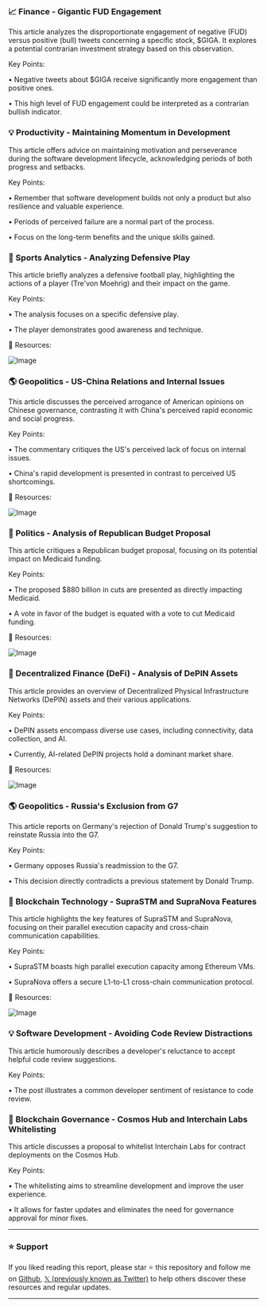 ### 📈 Finance - Gigantic FUD Engagement

This article analyzes the disproportionate engagement of negative (FUD) versus positive (bull) tweets concerning a specific stock, $GIGA.  It explores a potential contrarian investment strategy based on this observation.

Key Points:

• Negative tweets about $GIGA receive significantly more engagement than positive ones.

• This high level of FUD engagement could be interpreted as a contrarian bullish indicator.


### 💡 Productivity - Maintaining Momentum in Development

This article offers advice on maintaining motivation and perseverance during the software development lifecycle, acknowledging periods of both progress and setbacks.

Key Points:

• Remember that software development builds not only a product but also resilience and valuable experience.

•  Periods of perceived failure are a normal part of the process.


•  Focus on the long-term benefits and the unique skills gained.



### 🤖 Sports Analytics -  Analyzing Defensive Play

This article briefly analyzes a defensive football play, highlighting the actions of a player (Tre'von Moehrig) and their impact on the game.

Key Points:

•  The analysis focuses on a specific defensive play.

• The player demonstrates good awareness and technique.

🔗 Resources:

![Image](https://pbs.twimg.com/ext_tw_video_thumb/1866240434525102080/pu/img/pnZ-oG9VOM6iBHBv.jpg)


### 🌎 Geopolitics - US-China Relations and Internal Issues

This article discusses the perceived arrogance of American opinions on Chinese governance, contrasting it with China's perceived rapid economic and social progress.

Key Points:

•  The commentary critiques the US's perceived lack of focus on internal issues.

•  China's rapid development is presented in contrast to perceived US shortcomings.


🔗 Resources:

![Image](https://pbs.twimg.com/media/Gkn2y9vbkAYNiH2?format=jpg&name=small)


### 🤖 Politics - Analysis of Republican Budget Proposal

This article critiques a Republican budget proposal, focusing on its potential impact on Medicaid funding.

Key Points:

• The proposed $880 billion in cuts are presented as directly impacting Medicaid.

•  A vote in favor of the budget is equated with a vote to cut Medicaid funding.

🔗 Resources:

![Image](https://pbs.twimg.com/amplify_video_thumb/1894478636477976576/img/hpnImWo7mTyy1kAo.jpg)



### 🤖 Decentralized Finance (DeFi) - Analysis of DePIN Assets

This article provides an overview of Decentralized Physical Infrastructure Networks (DePIN) assets and their various applications.

Key Points:

• DePIN assets encompass diverse use cases, including connectivity, data collection, and AI.

• Currently, AI-related DePIN projects hold a dominant market share.

🔗 Resources:

![Image](https://pbs.twimg.com/media/Gkp-b9DXMAASLsD?format=jpg&name=small)


### 🌎 Geopolitics -  Russia's Exclusion from G7

This article reports on Germany's rejection of Donald Trump's suggestion to reinstate Russia into the G7.

Key Points:

• Germany opposes Russia's readmission to the G7.

•  This decision directly contradicts a previous statement by Donald Trump.


### 🤖 Blockchain Technology - SupraSTM and SupraNova Features

This article highlights the key features of SupraSTM and SupraNova, focusing on their parallel execution capacity and cross-chain communication capabilities.

Key Points:

• SupraSTM boasts high parallel execution capacity among Ethereum VMs.

• SupraNova offers a secure L1-to-L1 cross-chain communication protocol.

🔗 Resources:

![Image](https://pbs.twimg.com/ext_tw_video_thumb/1894592752723054592/pu/img/yA4g0lb1NG1ZzOtK.jpg)


### 💡 Software Development - Avoiding Code Review Distractions

This article humorously describes a developer's reluctance to accept helpful code review suggestions.

Key Points:

•  The post illustrates a common developer sentiment of resistance to code review.


### 🤖 Blockchain Governance - Cosmos Hub and Interchain Labs Whitelisting

This article discusses a proposal to whitelist Interchain Labs for contract deployments on the Cosmos Hub.

Key Points:

• The whitelisting aims to streamline development and improve the user experience.

•  It allows for faster updates and eliminates the need for governance approval for minor fixes.


---

### ⭐️ Support

If you liked reading this report, please star ⭐️ this repository and follow me on [Github](https://github.com/Drix10), [𝕏 (previously known as Twitter)](https://x.com/DRIX_10_) to help others discover these resources and regular updates.

---